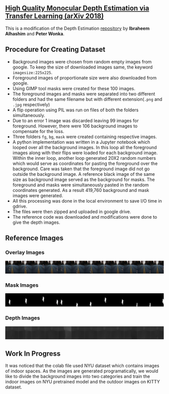 ## [High Quality Monocular Depth Estimation via Transfer Learning (arXiv 2018)](https://arxiv.org/abs/1812.11941)
This is a modification of the Depth Estimation [repository](https://github.com/ialhashim/DenseDepth) by **Ibraheem Alhashim** and **Peter Wonka**.



## Procedure for Creating Dataset

- Background images were chosen from random empty images from google. To keep the size of downloaded images same, the keyword `imagesize:225x225`.
- Foreground images of proportionate size were also downloaded from google.
- Using GIMP tool masks were created for these 100 images.
- The foreground images and masks were separated into two different folders and had the same filename but with different extension(`.png` and `.jpg` respectively)
- A flip operation using PIL was run on files of both the folders simultaneously.
- Due to an error 1 image was discarded leaving 99 images for foreground. However, there were 106 background images to compensate for the loss.
- Three folders `fg`, `bg`, `mask` were created containing respective images.
- A python implementation was written in a Jupyter notebook which looped over all the background images. In this loop all the foreground images along with their flips were loaded for each background image. Within the inner loop, another loop generated 20X2 random numbers which would serve as coordinates for pasting the foreground over the background. Care was taken that the foreground image did not go outside the background image. A reference black image of the same size as background image served as the background for masks. The foreground and masks were simultaneously pasted in the random coordinates generated. As a result 419,760 background and mask images were generated.
- All this processing was done in the local environment to save I/O time in gdrive.
- The files were then zipped and uploaded in google drive.
- The reference code was downloaded and modifications were done to give the depth images.



## Reference Images

### Overlay Images

![](overlay_strip.jpg)



### Mask Images

![](mask_strip.jpg)



### Depth Images

![](depth_strip.jpg)



## Work In Progress

It was noticed that the colab file used NYU dataset which contains images of indoor spaces. As the images are generated programatically, we would like to divide the background images into two categories and train the indoor images on NYU pretrained model and the outdoor images on KITTY dataset.
